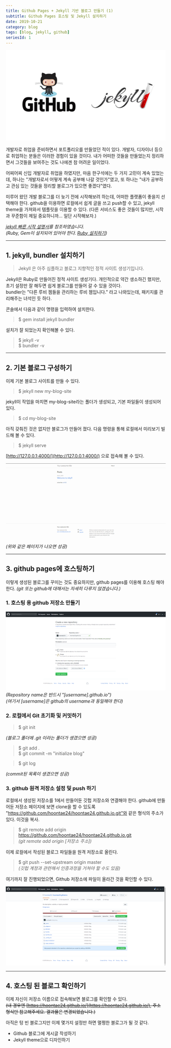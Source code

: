 ```yaml
---
title: Github Pages + Jekyll 기반 블로그 만들기 (1)
subtitle: Github Pages 호스팅 및 Jekyll 설치하기
date: 2019-10-21
category: blog
tags: [blog, jekyll, github]
seriesId: 1
---
```


![github and jekyll](./img/github_jekyll.jpg)

개발자로 취업을 준비하면서 포트폴리오를 만들었던 적이 있다. 개발자, 디자이너 등으로 취업하는 분들은 이러한 경험이 있을 것이다. 내가 어떠한 것들을 만들었는지 정리하면서 그것들을 보여주는 것도 나에겐 참 어려운 일이었다.

어찌어찌 신입 개발자로 취업을 하였지만, 마음 한구석에는 두 가지 고민이 계속 있었는데, 하나는 "개발자로서 어떻게 계속 공부해 나갈 것인가"였고, 또 하나는 "내가 공부하고 관심 있는 것들을 정리할 블로그가 있으면 좋겠다"였다.

미루어 왔던 개발 블로그를 더 늦기 전에 시작해보려 하는데, 어떠한 플랫폼이 좋을지 선택해야 한다. github을 이용하면 로컬에서 쉽게 글을 쓰고 push할 수 있고, jekyll theme을 가져와서 템플릿을 이용할 수 있다.
(다른 서비스도 좋은 것들이 많지만, 시작과 꾸준함이 제일 중요하니까... 일단 시작해보자.)

_[jekyll 빠른 시작 설명서](https://jekyllrb-ko.github.io/docs/quickstart/)를 참조하였습니다._  
_(Ruby, Gem이 설치되어 있어야 한다. [Ruby 설치하기](https://jekyllrb-ko.github.io/docs/installation/))_

---

## **1. jekyll, bundler 설치하기**

> Jekyll 은 아주 심플하고 블로그 지향적인 정적 사이트 생성기입니다.

Jekyll은 Ruby로 만들어진 정적 사이트 생성기다. 개인적으로 약간 생소하긴 했지만, 초기 설정만 잘 해두면 쉽게 블로그를 만들어 갈 수 있을 것이다.  
bundler는 "다른 루비 젬들을 관리하는 루비 젬입니다." 라고 나와있는데, 패키지를 관리해주는 녀석인 듯 하다.

콘솔에서 다음과 같이 명령을 입력하여 설치한다.

> $ gem install jekyll bundler

설치가 잘 되었는지 확인해볼 수 있다.

> $ jekyll -v  
> $ bundler -v

---

## **2. 기본 블로그 구성하기**

이제 기본 블로그 사이트를 만들 수 있다.

> $ jekyll new my-blog-site

jekyll이 작업을 마치면 my-blog-site라는 폴더가 생성되고, 기본 파일들이 생성되어 있다.

> $ cd my-blog-site

아직 갖춰진 것은 없지만 블로그가 만들어 졌다. 다음 명령을 통해 로컬에서 미리보기 빌드해 볼 수 있다.

> $ jekyll serve

[http://127.0.0.1:4000/](http://127.0.0.1:4000/) 으로 접속해 볼 수 있다.

![기본 블로그 모습](./img/jekyll_basic.png)
_(위와 같은 페이지가 나오면 성공)_

---

## **3. github pages에 호스팅하기**

이렇게 생성된 블로그를 꾸미는 것도 중요하지만, github pages를 이용해 호스팅 해야한다. _(git 또는 github에 대해서는 자세히 다루지 않겠습니다.)_

### 1. 호스팅 용 github 저장소 만들기

![깃헙 저장소 만들기](./img/set_github_repository.png)  
_(Repository name은 반드시 "[username].github.io")_  
_(여기서 [username]은 github의 username과 동일해야 한다)_

### 2. 로컬에서 Git 초기화 및 커밋하기

> $ git init

_(블로그 폴더에 .git 이라는 폴더가 생겼으면 성공)_

> $ git add .  
> $ git commit -m "initialize blog"

> $ git log

_(commit된 목록이 생겼으면 성공)_

### 3. github 원격 저장소 설정 및 push 하기

로컬에서 생성된 저장소를 1에서 만들어둔 깃헙 저장소와 연결해야 한다. github에 만들어둔 저장소 페이지에 보면 clone을 할 수 있도록 "https://github.com/hoontae24/hoontae24.github.io.git"와 같은 형식의 주소가 있다. 이것을 복사.

> $ git remote add origin https://github.com/hoontae24/hoontae24.github.io.git  
> _(git remote add origin [저장소 주소])_

이제 로컬에서 작성된 블로그 파일들을 원격 저장소로 올린다.

> $ git push --set-upstream origin master  
> _(깃헙 계정과 관련해서 인증과정을 거쳐야 할 수도 있음)_

여기까지 잘 진행되었으면, Github 저장소에 파일이 올라간 것을 확인할 수 있다.

![연결된 깃헙 저장소](./img/github_first_push.png)

---

## **4. 호스팅 된 블로그 확인하기**

이제 자신이 저장소 이름으로 접속해보면 블로그를 확인할 수 있다.  
~~(내 경우엔 [https://hoontae24.github.io/](https://hoontae24.github.io/), 주소 형식만 참고해주세요. 결과물은 변경되었습니다.)~~

아직은 텅 빈 블로그지만 이제 몇가지 설정만 하면 멀쩡한 블로그가 될 것 같다.

- Github 블로그에 게시글 작성하기
- Jekyll theme으로 디자인하기

